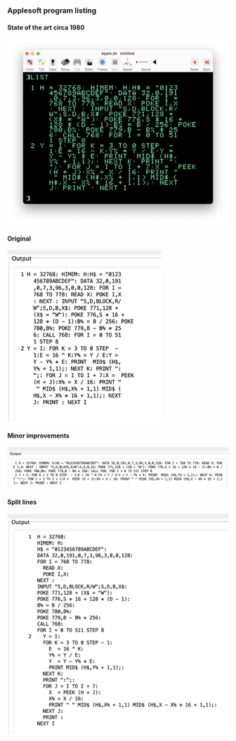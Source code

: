 ### Applesoft program listing

#### State of the art circa 1980
<img src="basic0.png" alt="terrible" width="700"/>

#### Original
<img src="basic1.png" alt="truly awful" width="350"/>

#### Minor improvements
<img src="basic2.png" alt="better" width="850"/>

#### Split lines
<img src="basic3.png" alt="best" width="550"/>